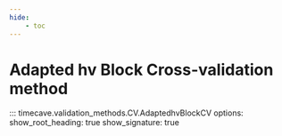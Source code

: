 ```yaml
---
hide:
    - toc
---
```


# Adapted hv Block Cross-validation method

::: timecave.validation_methods.CV.AdaptedhvBlockCV
    options:
        show_root_heading: true
        show_signature: true